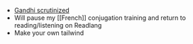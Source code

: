 - [Gandhi scrutinized](https://theconversation.com/gandhis-image-is-under-scrutiny-75-years-after-his-assassination-but-his-protest-principles-are-being-revived-198185)
- Will pause my [[French]] conjugation training and return to reading/listening on Readlang
- Make your own tailwind